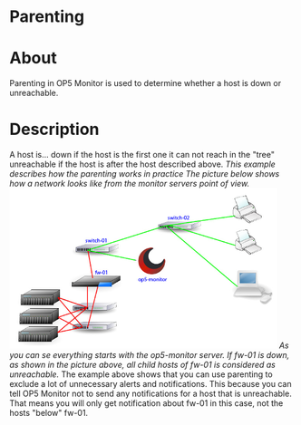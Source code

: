 # Parenting

# About

Parenting in OP5 Monitor is used to determine whether a host is down or unreachable.

# Description

A host is...
 down if the host is the first one it can not reach in the "tree"
 unreachable if the host is after the host described above.
 *This example describes how the parenting works in practice*
 *The picture below shows how a network looks like from the monitor servers point of view.*
 ![](attachments/16482321/16679249.png)
 *As you can se everything starts with the op5-monitor server. If fw-01 is down, as shown in the picture above, all child hosts of fw-01 is considered as unreachable.*
 The example above shows that you can use parenting to exclude a lot of unnecessary alerts and notifications. This because you can tell OP5 Monitor not to send any notifications for a host that is unreachable. That means you will only get notification about fw-01 in this case, not the hosts "below" fw-01.

